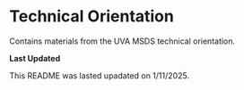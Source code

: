 # Technical Orientation
Contains materials from the UVA MSDS technical orientation.

**Last Updated**

This README was lasted upadated on 1/11/2025.
